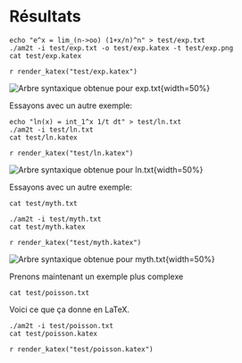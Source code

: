 # Résultats

```{bash}
echo "e^x = lim_(n->oo) (1+x/n)^n" > test/exp.txt
./am2t -i test/exp.txt -o test/exp.katex -t test/exp.png
cat test/exp.katex
```
`r render_katex("test/exp.katex")`

![Arbre syntaxique obtenue pour `exp.txt`](../test/exp.png){width=50%}

Essayons avec un autre exemple:

```{bash}
echo "ln(x) = int_1^x 1/t dt" > test/ln.txt
./am2t -i test/ln.txt
cat test/ln.katex
```
`r render_katex("test/ln.katex")`

![Arbre syntaxique obtenue pour `ln.txt`](../test/ln.png){width=50%}

Essayons avec un autre exemple:

```{bash}
cat test/myth.txt
```
```{bash}
./am2t -i test/myth.txt
cat test/myth.katex
```
`r render_katex("test/myth.katex")`

![Arbre syntaxique obtenue pour `myth.txt`](../test/myth.png){width=50%}



Prenons maintenant un exemple plus complexe

```{bash}
cat test/poisson.txt
```

Voici ce que ça donne en LaTeX.
```{bash}
./am2t -i test/poisson.txt
cat test/poisson.katex
```
`r render_katex("test/poisson.katex")`
